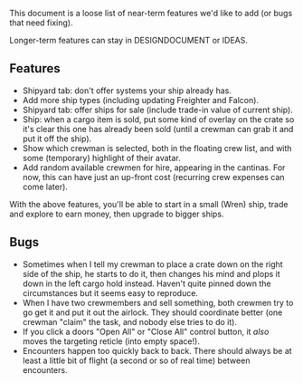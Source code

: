 This document is a loose list of near-term features we'd like to add (or bugs that need fixing).

Longer-term features can stay in DESIGNDOCUMENT or IDEAS.

## Features

- Shipyard tab: don't offer systems your ship already has.
- Add more ship types (including updating Freighter and Falcon).
- Shipyard tab: offer ships for sale (include trade-in value of current ship).
- Ship: when a cargo item is sold, put some kind of overlay on the crate so it's clear this one has already been sold (until a crewman can grab it and put it off the ship).
- Show which crewman is selected, both in the floating crew list, and with some (temporary) highlight of their avatar.
- Add random available crewmen for hire, appearing in the cantinas.  For now, this can have just an up-front cost (recurring crew expenses can come later).
 
With the above features, you'll be able to start in a small (Wren) ship, trade and explore to earn money, then upgrade to bigger ships.



## Bugs

- Sometimes when I tell my crewman to place a crate down on the right side of the ship, he starts to do it, then changes his mind and plops it down in the left cargo hold instead.  Haven't quite pinned down the circumstances but it seems easy to reproduce.
- When I have two crewmembers and sell something, both crewmen try to go get it and put it out the airlock.  They should coordinate better (one crewman "claim" the task, and nobody else tries to do it).
- If you click a doors "Open All" or "Close All" control button, it _also_ moves the targeting reticle (into empty space!).
- Encounters happen too quickly back to back.  There should always be at least a little bit of flight (a second or so of real time) between encounters.
